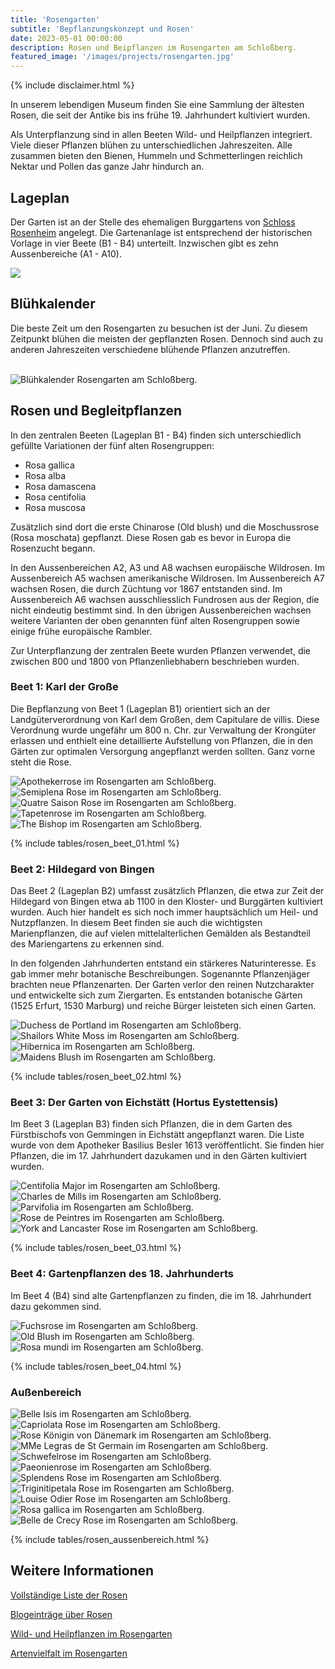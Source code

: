 ```yaml
---
title: 'Rosengarten'
subtitle: 'Bepflanzungskonzept und Rosen'
date: 2023-05-01 00:00:00
description: Rosen und Beipflanzen im Rosengarten am Schloßberg.
featured_image: '/images/projects/rosengarten.jpg'
---
```


{% include disclaimer.html %}

In unserem lebendigen Museum finden Sie eine Sammlung der ältesten Rosen, die seit der Antike bis ins frühe 19. Jahrhundert kultiviert wurden.

Als Unterpflanzung sind in allen Beeten Wild- und Heilpflanzen integriert. Viele dieser Pflanzen blühen zu unterschiedlichen Jahreszeiten. Alle zusammen bieten den Bienen, Hummeln und Schmetterlingen reichlich Nektar und Pollen das ganze Jahr hindurch an.


## Lageplan

Der Garten ist an der Stelle des ehemaligen Burggartens von [Schloss Rosenheim](/schloss) angelegt.
Die Gartenanlage ist entsprechend der historischen Vorlage in vier Beete (B1 - B4) unterteilt. Inzwischen gibt es zehn Aussenbereiche (A1 - A10).

![](/images/rosengarten_bereiche_plan.png)

## Blühkalender

Die beste Zeit um den Rosengarten zu besuchen ist der Juni. Zu diesem Zeitpunkt blühen die meisten der gepflanzten Rosen. Dennoch sind auch zu anderen Jahreszeiten verschiedene blühende Pflanzen anzutreffen.

<br>
<div class="wrap"> 
    <img src="/images/projects/bluehkalender.png" style="margin-left: auto; margin-right: auto" alt="Blühkalender Rosengarten am Schloßberg.">
</div>

## Rosen und Begleitpflanzen

In den zentralen Beeten (Lageplan B1 - B4) finden sich unterschiedlich gefüllte Variationen der fünf alten Rosengruppen:

- Rosa gallica
- Rosa alba
- Rosa damascena
- Rosa centifolia
- Rosa muscosa

Zusätzlich sind dort die erste Chinarose (Old blush) und die Moschussrose (Rosa moschata) gepflanzt. Diese Rosen gab es bevor in Europa die Rosenzucht begann.

In den Aussenbereichen A2, A3 und A8 wachsen europäische Wildrosen. Im Aussenbereich A5 wachsen amerikanische Wildrosen. Im Aussenbereich A7 wachsen Rosen, die durch Züchtung vor 1867 entstanden sind. Im Aussenbereich A6 wachsen ausschliesslich Fundrosen aus der Region, die nicht eindeutig bestimmt sind. In den übrigen Aussenbereichen wachsen weitere Varianten der oben genannten fünf alten Rosengruppen sowie einige frühe europäische Rambler.

Zur Unterpflanzung der zentralen Beete wurden Pflanzen verwendet, die zwischen 800 und 1800 von Pflanzenliebhabern beschrieben wurden.

### Beet 1: Karl der Große
Die Bepflanzung von Beet 1 (Lageplan B1) orientiert sich an der Landgüterverordnung von Karl dem Großen, dem Capitulare de villis.
Diese Verordnung wurde ungefähr um 800 n. Chr. zur Verwaltung der Krongüter erlassen und enthielt eine detaillierte Aufstellung von Pflanzen, die in den Gärten zur optimalen Versorgung angepflanzt werden sollten.
Ganz vorne steht die Rose.


<div class="gallery" data-columns="3">
	<img src="/images/projects/flowerbeds/b1_apothekerrose.jpg" alt="Apothekerrose im Rosengarten am Schloßberg.">
	<img src="/images/projects/flowerbeds/b1_semiplena.jpg" alt="Semiplena Rose im Rosengarten am Schloßberg.">
	<img src="/images/projects/flowerbeds/b1_quatre_saison.jpg" alt="Quatre Saison Rose im Rosengarten am Schloßberg.">
	<img src="/images/projects/flowerbeds/b1_tapetenrose.jpg" alt="Tapetenrose im Rosengarten am Schloßberg.">
	<img src="/images/projects/flowerbeds/b1_the_bishop.jpg" alt="The Bishop im Rosengarten am Schloßberg.">
</div>

{% include tables/rosen_beet_01.html %}


### Beet 2: Hildegard von Bingen
Das Beet 2 (Lageplan B2) umfasst zusätzlich Pflanzen, die etwa zur Zeit der Hildegard von Bingen etwa ab 1100 in den Kloster- und Burggärten kultiviert wurden. Auch hier handelt es sich noch immer hauptsächlich um Heil- und Nutzpflanzen.
In diesem Beet finden sie auch die wichtigsten Marienpflanzen, die auf vielen mittelalterlichen Gemälden als Bestandteil des Mariengartens zu erkennen sind.

In den folgenden Jahrhunderten entstand ein stärkeres Naturinteresse. Es gab immer mehr botanische Beschreibungen. Sogenannte Pflanzenjäger brachten neue Pflanzenarten. Der Garten verlor den reinen Nutzcharakter und entwickelte sich zum Ziergarten. Es entstanden botanische Gärten (1525 Erfurt, 1530 Marburg) und reiche Bürger leisteten sich einen Garten.


<div class="gallery" data-columns="3">
	<img src="/images/projects/flowerbeds/b2_duchess_de_portland.jpg" alt="Duchess de Portland im Rosengarten am Schloßberg.">
	<img src="/images/projects/flowerbeds/b2_shailors_white_moss.jpg" alt="Shailors White Moss im Rosengarten am Schloßberg.">
	<img src="/images/projects/flowerbeds/b2_hibernica.jpg" alt="Hibernica im Rosengarten am Schloßberg.">
	<img src="/images/projects/flowerbeds/b2_maidens_blush.jpg" alt="Maidens Blush im Rosengarten am Schloßberg.">
</div>

{% include tables/rosen_beet_02.html %}

### Beet 3: Der Garten von Eichstätt (Hortus Eystettensis)
Im Beet 3 (Lageplan B3) finden sich Pflanzen, die in dem Garten des Fürstbischofs von Gemmingen in Eichstätt angepflanzt waren. Die Liste wurde von dem Apotheker Basilius Besler 1613 veröffentlicht.
Sie finden hier Pflanzen, die im 17. Jahrhundert dazukamen und in den Gärten kultiviert wurden.



<div class="gallery" data-columns="3">
	<img src="/images/projects/flowerbeds/b3_centifolia_major.jpg" alt="Centifolia Major im Rosengarten am Schloßberg.">
	<img src="/images/projects/flowerbeds/b3_charles_de_mills.jpg" alt="Charles de Mills im Rosengarten am Schloßberg.">
	<img src="/images/projects/flowerbeds/b3_parvifolia.jpg" alt="Parvifolia im Rosengarten am Schloßberg.">
	<img src="/images/projects/flowerbeds/b3_rose_de_peintres.jpg" alt="Rose de Peintres im Rosengarten am Schloßberg.">
	<img src="/images/projects/flowerbeds/b3_york_andlancaster.jpg" alt="York and Lancaster Rose im Rosengarten am Schloßberg.">
</div>

{% include tables/rosen_beet_03.html %}

### Beet 4: Gartenpflanzen des 18. Jahrhunderts
Im Beet 4 (B4) sind alte Gartenpflanzen zu finden, die im 18. Jahrhundert dazu gekommen sind.


<div class="gallery" data-columns="3">
	<img src="/images/projects/flowerbeds/b4_fuchsrose.jpg" alt="Fuchsrose im Rosengarten am Schloßberg.">
	<img src="/images/projects/flowerbeds/b4_old_blush.jpg" alt="Old Blush im Rosengarten am Schloßberg.">
	<img src="/images/projects/flowerbeds/b4_rosa_mundi.jpg" alt="Rosa mundi im Rosengarten am Schloßberg.">
</div>

{% include tables/rosen_beet_04.html %}

### Außenbereich

<div class="gallery" data-columns="3">
	<img src="/images/projects/flowerbeds/a1_belle_isis.jpg" alt="Belle Isis im Rosengarten am Schloßberg.">
	<img src="/images/projects/flowerbeds/a1_caprioloata.jpg" alt="Capriolata Rose im Rosengarten am Schloßberg.">
	<img src="/images/projects/flowerbeds/a1_koenigin_von_daenemark.jpg" alt="Rose Königin von Dänemark im Rosengarten am Schloßberg.">
	<img src="/images/projects/flowerbeds/a1_mme_legras_de_st_germain.jpg" alt="MMe Legras de St Germain im Rosengarten am Schloßberg.">
	<img src="/images/projects/flowerbeds/a3_schwefelrose.jpg" alt="Schwefelrose im Rosengarten am Schloßberg.">
	<img src="/images/projects/flowerbeds/a4_paeonienrose.jpg" alt="Paeonienrose im Rosengarten am Schloßberg.">
	<img src="/images/projects/flowerbeds/a4_splendens.jpg" alt="Splendens Rose im Rosengarten am Schloßberg.">
	<img src="/images/projects/flowerbeds/a4_triginitipetala.jpg" alt="Triginitipetala Rose im Rosengarten am Schloßberg.">
	<img src="/images/projects/flowerbeds/a7_louise_odier.jpg" alt="Louise Odier Rose im Rosengarten am Schloßberg.">
	<img src="/images/projects/flowerbeds/a8_rosa_gallica.jpg" alt="Rosa gallica im Rosengarten am Schloßberg.">
	<img src="/images/projects/flowerbeds/a10_belle_de_crecy.jpg" alt="Belle de Crecy Rose im Rosengarten am Schloßberg.">
</div>

{% include tables/rosen_aussenbereich.html %}


## Weitere Informationen

[Vollständige Liste der Rosen](/rosenliste)

[Blogeinträge über Rosen](/rosenblogindex)

[Wild- und Heilpflanzen im Rosengarten](/project/begleitpflanzen)

[Artenvielfalt im Rosengarten](/project/artenvielfalt)
